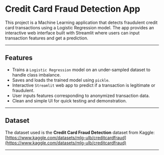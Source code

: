 # Credit Card Fraud Detection App

This project is a Machine Learning application that detects fraudulent credit card transactions using a Logistic Regression model. The app provides an interactive web interface built with Streamlit where users can input transaction features and get a prediction.

---

## Features

- Trains a `Logistic Regression` model on an under-sampled dataset to handle class imbalance.
- Saves and loads the trained model using `pickle`.
- Interactive `Streamlit` web app to predict if a transaction is legitimate or fraudulent.
- User inputs features corresponding to anonymized transaction data.
- Clean and simple UI for quick testing and demonstration.

---

## Dataset

The dataset used is the **Credit Card Fraud Detection** dataset from Kaggle:  
[https://www.kaggle.com/datasets/mlg-ulb/creditcardfraud](https://www.kaggle.com/datasets/mlg-ulb/creditcardfraud)

---


